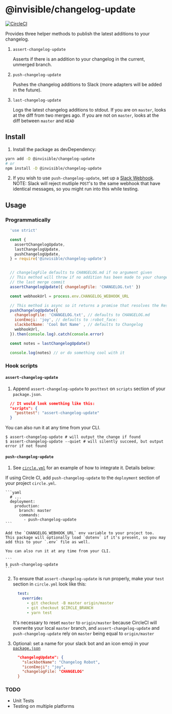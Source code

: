 # @invisible/changelog-update

[![CircleCI](https://circleci.com/gh/invisible-tech/changelog-update/tree/master.svg?style=svg)](https://circleci.com/gh/invisible-tech/changelog-update/tree/master)

Provides three helper methods to publish the latest additions to your changelog.

1. `assert-changelog-update`

    Asserts if there is an addition to your changelog in the current, unmerged branch.

2. `push-changelog-update`

    Pushes the changelog additions to Slack (more adapters will be added in the future).

3. `last-changelog-update`

    Logs the latest changelog additions to stdout. If you are on `master`, looks at the diff from two merges ago. If you are not on `master`, looks at the diff between `master` and `HEAD`

## Install

1. Install the package as devDependency:
```sh
yarn add -D @invisible/changelog-update
# or
npm install -D @invisible/changelog-update
```

2. If you wish to use `push-changelog-update`, set up a [Slack Webhook](https://my.slack.com/services/new/incoming-webhook/). NOTE: Slack will reject mutliple `POST`'s to the same webhook that have identical messages, so you might run into this while testing.

## Usage

### Programmatically

```javascript
  'use strict'

  const {
    assertChangelogUpdate,
    lastChangelogUpdate,
    pushChangelogUpdate,
  } = require('@invisible/changelog-update')


  // changelogFile defaults to CHANGELOG.md if no argument given
  // This method will throw if no addition has been made to your changelogFile since
  // the last merge commit
  assertChangelogUpdate({ changelogFile: 'CHANGELOG.txt' })

  const webhookUrl = process.env.CHANGELOG_WEBHOOK_URL

  // This method is async so it returns a promise that resolves the Response object from POST'ing to the Slack webhook
  pushChangelogUpdate({
    changelogFile: 'CHANGELOG.txt', // defaults to CHANGELOG.md
    iconEmoji: 'joy', // defaults to :robot_face:
    slackbotName: 'Cool Bot Name' , // defaults to Changelog
    webhookUrl,
  }).then(console.log).catch(console.error)

  const notes = lastChangelogUpdate()

  console.log(notes) // or do something cool with it
```

### Hook scripts

#### `assert-changelog-update`
1. Append `assert-changelog-update` to `posttest` on `scripts` section of your `package.json`.
```json
  // It would look something like this:
  "scripts": {
    "posttest": "assert-changelog-update"
  }
```

You can also run it at any time from your CLI.
```
$ assert-changelog-update # will output the change if found
$ assert-changelog-update --quiet # will silently succeed, but output error if not found
```

#### `push-changelog-update`
1. See [`circle.yml`](circle.yml) for an example of how to integrate it. Details below:

If using Circle CI, add `push-changelog-update` to the `deployment` section of your project `circle.yml`.

    ```yaml
      # ...
      deployment:
        production:
          branch: master
          commands:
            - push-changelog-update
    ```

    Add the `CHANGELOG_WEBHOOK_URL` env variable to your project too.
    This package will optionally load `dotenv` if it's present, so you may add this to your `.env` file as well.

    You can also run it at any time from your CLI.

    ```
    $ push-changelog-update
    ```

2. To ensure that `assert-changelog-update` is run properly, make your `test` section in `circle.yml` look like this:

    ```yaml
      test:
        override:
          - git checkout -B master origin/master
          - git checkout $CIRCLE_BRANCH
          - yarn test
    ```

   It's necessary to reset `master` to `origin/master` because CircleCI will overwrite your local `master` branch, and `assert-changelog-update` and `push-changelog-update` rely on `master` being equal to `origin/master`

2. Optional: set a name for your slack bot and an icon emoji in your [`package.json`](package.json)

    ```JSON
      "changelogUpdate": {
        "slackbotName": "Changelog Robot",
        "iconEmoji": "joy",
        "changelogFile: "CHANGELOG"
      }
    ```


### TODO
- Unit Tests
- Testing on multiple platforms
